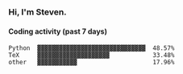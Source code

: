 ### Hi, I'm Steven.

#### Coding activity (past 7 days)
```
Python  ▓▓▓▓▓▓▓▓▓▓▓▓▓▓▓▓▓▓▓▓▓▓▓▓▓▓▓▓▓▓  48.57%
TeX     ▓▓▓▓▓▓▓▓▓▓▓▓▓▓▓▓▓▓▓▓            33.48%
other   ▓▓▓▓▓▓▓▓▓▓▓                     17.96%
```

